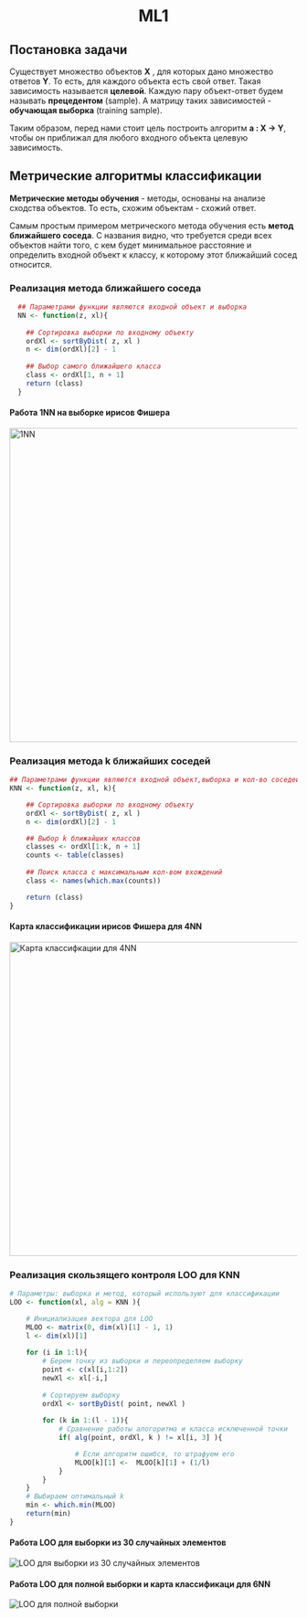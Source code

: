 <h1 align = "center"> ML1 </h1>

## Постановка задачи ##

Существует множество объектов **X** , для которых дано множество ответов **Y**. То есть, для каждого объекта есть свой ответ. Такая зависимость называется **целевой**. Каждую пару объект-ответ будем называть **прецедентом** (sample). А матрицу таких зависимостей - **обучающая выборка** (training sample). 

Таким образом, перед нами стоит цель построить алгоритм **a : X -> Y**, чтобы он приближал для любого входного объекта целевую зависимость. 

## Метрические алгоритмы классификации ##

**Метрические методы обучения** - методы, основаны на анализе сходства объектов. То есть, схожим объектам - схожий ответ. 

Самым простым примером метрического метода обучения есть **метод ближайшего соседа**. С названия видно, что требуется среди всех объектов найти того, с кем будет минимальное расстояние и определить входной объект к классу, к которому этот ближайший сосед относится. 

### Реализация метода ближайшего соседа ###
``` r
  ## Параметрами функции являются входной объект и выборка
  NN <- function(z, xl){ 
    
    ## Сортировка выборки по входному объекту
    ordXl <- sortByDist( z, xl )
    n <- dim(ordXl)[2] - 1
    
    ## Выбор самого ближайшего класса
    class <- ordXl[1, n + 1]
    return (class)
  }
```
#### Работа 1NN на выборке ирисов Фишера ####
<img src="https://user-images.githubusercontent.com/71149650/94142517-154aac00-fe77-11ea-8fdf-1196cb69e5d8.png" alt="1NN" width="550"/>

### Реализация метода k ближайших соседей ###
``` r
## Параметрами функции являются входной объект,выборка и кол-во соседей для проверки
KNN <- function(z, xl, k){

    ## Сортировка выборки по входному объекту
    ordXl <- sortByDist( z, xl )
    n <- dim(ordXl)[2] - 1

    ## Выбор k ближайших классов
    classes <- ordXl[1:k, n + 1]
    counts <- table(classes)
    
    ## Поиск класса с максимальным кол-вом вхождений
    class <- names(which.max(counts))

    return (class)
}
```
#### Карта классификации ирисов Фишера для 4NN ####
<img src="https://user-images.githubusercontent.com/71149650/94147378-e126b980-fe7d-11ea-9cf1-3db0bccaebf9.png" alt="Карта классифкации для 4NN" width="550"/>

### Реализация скользящего контроля LOO для KNN ###
``` r
# Параметры: выборка и метод, который используют для классификации
LOO <- function(xl, alg = KNN ){

    # Инициализация вектора для LOO
    MLOO <- matrix(0, dim(xl)[1] - 1, 1)
    l <- dim(xl)[1]
    
    for (i in 1:l){
        # Берем точку из выборки и переопределяем выборку
        point <- c(xl[i,1:2])
        newXl <- xl[-i,]
        
        # Сортируем выборку
        ordXl <- sortByDist( point, newXl )
        
        for (k in 1:(l - 1)){
            # Сравнение работы алогоритма и класса исключенной точки
            if( alg(point, ordXl, k ) != xl[i, 3] ){

                # Если алгоритм ошибся, то штрафуем его
                MLOO[k][1] <-  MLOO[k][1] + (1/l)
            }
        }
    }
    # Выбираем оптимальный k
    min <- which.min(MLOO)
    return(min)
}
```
#### Работа LOO для выборки из 30 случайных элементов ####
<img src="https://user-images.githubusercontent.com/71149650/94165933-6cf71080-fe93-11ea-8914-6bd689c58458.png" alt="LOO для выборки из 30 случайных элементов" />

#### Работа LOO для полной выборки и карта классификаци для 6NN ####
<img src="https://user-images.githubusercontent.com/71149650/94172577-56ed4e00-fe9b-11ea-8ef1-082e1b5da603.jpg" alt="LOO для полной выборки" />

